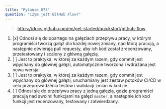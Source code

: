 ```yaml
---
title: "Pytanie 073"
question: "Czym jest GitHub Flow?"
---
```



> https://docs.github.com/en/get-started/quickstart/github-flow
1. [x] Odnosi się do opartego na gałęziach przepływu pracy, w którym programiści tworzą gałąź dla każdej nowej zmiany, nad którą pracują, a następnie otwierają pull requesty, aby ich kod został zrecenzowany, przetestowany i scalony z główną gałęzią.
1. [ ] Jest to praktyka, w której za każdym razem, gdy commit jest wpychany do głównej gałęzi, automatycznie tworzona i wdrażana jest nowa wersja.
1. [ ] Jest to praktyka, w której za każdym razem, gdy commit jest wpychany do głównej gałęzi, uruchamiany jest zestaw potoków CI/CD w celu przeprowadzenia testów i walidacji zmian w kodzie.
1. [ ] Odnosi się do przepływu pracy z jedną gałęzią, gdzie programiści pracują nad swoimi funkcjami na gałęzi `master`, a następnie ich kod funkcji jest recenzowany, testowany i zatwierdzany.
